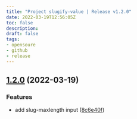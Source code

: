 ```yaml
---
title: "Project slugify-value | Release v1.2.0"
date: 2022-03-19T12:56:05Z
toc: false
description: 
draft: false
tags:
- opensoure
- github
- release
---
```

## [1.2.0](https://github.com/rlespinasse/slugify-value/compare/v1.1.0...v1.2.0) (2022-03-19)


### Features

* add slug-maxlength input ([8c6e40f](https://github.com/rlespinasse/slugify-value/commit/8c6e40fa3088cb5b4fec596da0b24648a29c3674))



